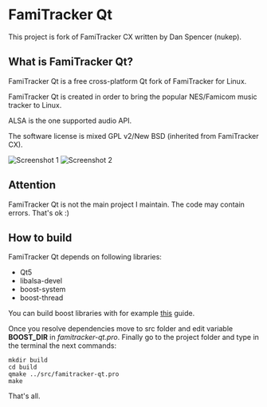 # FamiTracker Qt

This project is fork of FamiTracker CX written by Dan Spencer (nukep).

## What is FamiTracker Qt?
FamiTracker Qt is a free cross-platform Qt fork of FamiTracker for Linux.

FamiTracker Qt is created in order to bring the popular NES/Famicom music
tracker to Linux.

ALSA is the one supported audio API.

The software license is mixed GPL v2/New BSD (inherited from FamiTracker CX).

![Screenshot 1](img/screenshot1.png)
![Screenshot 2](img/screenshot2.png)

## Attention
FamiTracker Qt is not the main project I maintain. The code may contain errors. That's ok :)

## How to build
FamiTracker Qt depends on following libraries:
 * Qt5
 * libalsa-devel
 * boost-system
 * boost-thread

You can build boost libraries with for example [this](https://github.com/jslick/matrixvm/wiki/How-to-build-boost-thread-(on-Linux)) guide.

Once you resolve dependencies move to src folder and edit variable **BOOST_DIR** in *famitracker-qt.pro*.
Finally go to the project folder and type in the terminal the next commands:
```
mkdir build
cd build
qmake ../src/famitracker-qt.pro
make
```
That's all.